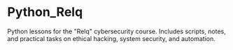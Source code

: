 # Python_Relq
Python lessons for the "Relq" cybersecurity course. Includes scripts, notes, and practical tasks on ethical hacking, system security, and automation.

